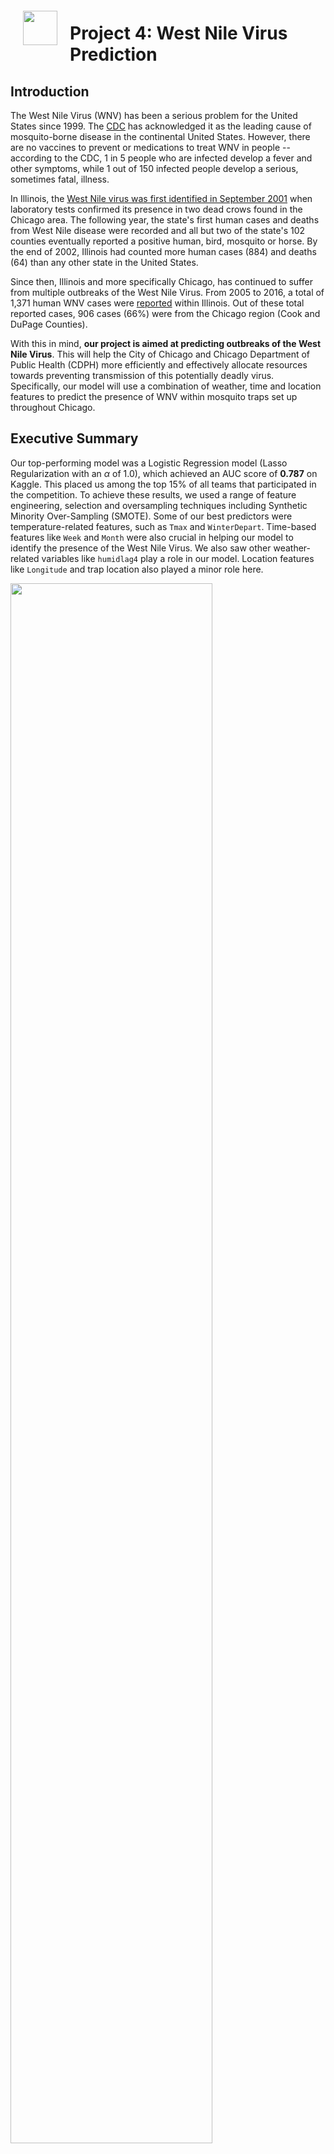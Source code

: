 <img src="http://imgur.com/1ZcRyrc.png" style="float: left; margin: 20px; height: 55px">

# Project 4: West Nile Virus Prediction

## Introduction

The West Nile Virus (WNV) has been a serious problem for the United States since 1999. The [CDC](https://www.cdc.gov/westnile/index.html) has acknowledged it as the leading cause of mosquito-borne disease in the continental United States. However, there are no vaccines to prevent or medications to treat WNV in people -- according to the CDC, 1 in 5 people who are infected develop a fever and other symptoms, while 1 out of 150 infected people develop a serious, sometimes fatal, illness.

In Illinois, the [West Nile virus was first identified in September 2001](https://www.dph.illinois.gov/topics-services/diseases-and-conditions/west-nile-virus) when laboratory tests confirmed its presence in two dead crows found in the Chicago area. The following year, the state's first human cases and deaths from West Nile disease were recorded and all but two of the state's 102 counties eventually reported a positive human, bird, mosquito or horse. By the end of 2002, Illinois had counted more human cases (884) and deaths (64) than any other state in the United States.

Since then, Illinois and more specifically Chicago, has continued to suffer from multiple outbreaks of the West Nile Virus. From 2005 to 2016, a total of 1,371 human WNV cases were [reported](https://journals.plos.org/plosone/article?id=10.1371/journal.pone.0227160) within Illinois. Out of these total reported cases, 906 cases (66%) were from the Chicago region (Cook and DuPage Counties). 

With this in mind, <b>our project is aimed at predicting outbreaks of the West Nile Virus</b>. This will help the City of Chicago and Chicago Department of Public Health (CDPH) more efficiently and effectively allocate resources towards preventing transmission of this potentially deadly virus. Specifically, our model will use a combination of weather, time and location features to predict the presence of WNV within mosquito traps set up throughout Chicago. 

## Executive Summary

Our top-performing model was a Logistic Regression model (Lasso Regularization with an $\alpha$ of 1.0), which achieved an AUC score of <b>0.787</b> on Kaggle. This placed us among the top 15% of all teams that participated in the competition. To achieve these results, we used a range of feature engineering, selection and oversampling techniques including Synthetic Minority Over-Sampling (SMOTE).
Some of our best predictors were temperature-related features, such as `Tmax` and `WinterDepart`. Time-based features like `Week` and `Month` were also crucial in helping our model to identify the presence of the West Nile Virus. We also saw other weather-related variables like `humidlag4` play a role in our model. Location features like `Longitude` and trap location also played a minor role here.

<img src='./assets/final_model_2.png' content-align="center" width="80%">

<table class="dcf-table dcf-table-responsive dcf-table-bordered dcf-table-striped dcf-w-100%">
	<caption>Model Results (Sorted by Test AUC)</caption>
	<thead>
		<tr>
			<th class="dcf-txt-center" data-label="Model" scope="col">Model</th>
			<th class="dcf-txt-center" data-label="Train AUC" scope="col">Train AUC</th>
			<th class="dcf-txt-center" data-label="Test AUC" scope="col">Test AUC</th>
			<th class="dcf-txt-center" data-label="Precision" scope="col">Precision</th>
			<th class="dcf-txt-center" data-label="Specificity" scope="col">Specificity</th>
			<th class="dcf-txt-center" data-label="Recall" scope="col">Recall</th>
			<th class="dcf-txt-center" data-label="F-score" scope="col">F-score</th>
		</tr>
	</thead>
	<tbody>
		<tr>
			<td class="dcf-txt-center" data-label="Model">Logistic Regression</td>
			<td class="dcf-txt-center" data-label="Train AUC">0.858627</td>
			<td class="dcf-txt-center" data-label="Test AUC">0.823617</td>
			<td class="dcf-txt-center" data-label="Precision">0.140553</td>
			<td class="dcf-txt-center" data-label="Specificity">0.750251</td>
			<td class="dcf-txt-center" data-label="Recall">0.739394</td>
			<td class="dcf-txt-center" data-label="F-score">0.236205</td>
		</tr>
		<tr>
			<td class="dcf-txt-center" data-label="Model">Ada Boosting</td>
			<td class="dcf-txt-center" data-label="Train AUC">0.961605</td>
			<td class="dcf-txt-center" data-label="Test AUC">0.808654</td>
			<td class="dcf-txt-center" data-label="Precision">0.157986</td>
			<td class="dcf-txt-center" data-label="Specificity">0.837630</td>
			<td class="dcf-txt-center" data-label="Recall">0.551515</td>
			<td class="dcf-txt-center" data-label="F-score">0.245614</td>
		</tr>
		<tr>
			<td class="dcf-txt-center" data-label="Model">Extra Trees</td>
			<td class="dcf-txt-center" data-label="Train AUC">0.974448</td>
			<td class="dcf-txt-center" data-label="Test AUC">0.807757</td>
			<td class="dcf-txt-center" data-label="Precision">0.148900</td>
			<td class="dcf-txt-center" data-label="Specificity">0.831604</td>
			<td class="dcf-txt-center" data-label="Recall">0.533333</td>
			<td class="dcf-txt-center" data-label="F-score">0.232804</td>
		</tr>
		<tr>
			<td class="dcf-txt-center" data-label="Model">Gradient Boosting</td>
			<td class="dcf-txt-center" data-label="Train AUC">0.997995</td>
			<td class="dcf-txt-center" data-label="Test AUC">0.801529</td>
			<td class="dcf-txt-center" data-label="Precision">0.232673</td>
			<td class="dcf-txt-center" data-label="Specificity">0.948108</td>
			<td class="dcf-txt-center" data-label="Recall">0.284848</td>
			<td class="dcf-txt-center" data-label="F-score">0.256131</td>
		</tr>
		<tr>
			<td class="dcf-txt-center" data-label="Model">Random Forest</td>
			<td class="dcf-txt-center" data-label="Train AUC">0.992065</td>
			<td class="dcf-txt-center" data-label="Test AUC">0.797336</td>
			<td class="dcf-txt-center" data-label="Precision">0.177616</td>
			<td class="dcf-txt-center" data-label="Specificity">0.886843</td>
			<td class="dcf-txt-center" data-label="Recall">0.442424</td>
			<td class="dcf-txt-center" data-label="F-score">0.253472</td>
		</tr>
		<tr>
			<td class="dcf-txt-center" data-label="Model">Support Vector Machine</td>
			<td class="dcf-txt-center" data-label="Train AUC">0.938088</td>
			<td class="dcf-txt-center" data-label="Test AUC">0.778879</td>
			<td class="dcf-txt-center" data-label="Precision">0.140950</td>
			<td class="dcf-txt-center" data-label="Specificity">0.806160</td>
			<td class="dcf-txt-center" data-label="Recall">0.575758</td>
			<td class="dcf-txt-center" data-label="F-score">0.226460</td>
		</tr>
		<tr>
			<td class="dcf-txt-center" data-label="Model">Decision Tree</td>
			<td class="dcf-txt-center" data-label="Train AUC">0.989197</td>
			<td class="dcf-txt-center" data-label="Test AUC">0.724557</td>
			<td class="dcf-txt-center" data-label="Precision">0.157360</td>
			<td class="dcf-txt-center" data-label="Specificity">0.888852</td>
			<td class="dcf-txt-center" data-label="Recall">0.375758</td>
			<td class="dcf-txt-center" data-label="F-score">0.221825</td>
		</tr>
	</tbody>
</table>

We also chose the Logistic Regression model due to its high recall score. Given that the West Nile Virus can lead to human death, it's imperative for false negatives to be minimized and for true positives to be maximized. Our Logistic Regression model has by far the best recall score out of all the other models (0.74) though it has weak precision and specificity scores, we believe that this is a fair trade-off as 
incorrectly predicting the lack of WNV can increase the chances of an outbreak, leading to potential snowball effects on hospitalization rates and the economy. 


## Recommendations

Our model has shown that certain areas are particularly 'dense' in terms of WNV-positive pools and pool proximity. In conjunction to this, our model also predicted several traps that have an 80% probability or greater of a WNV outbreak. 
We believe that the neighborhoods in which these traps are located should be an immediate focus for mosquito control efforts. These areas have been highlighted with a red circle below.

We've extrapolated that these are the neighborhoods that have a high risk of WNV:
- Elk Grove Village (7,500 acres)
- Des Plains (9,000 acres)
- Norridge (1,100 acres)
- Lincolnwood (1,700 acres)
- Stickney (1,200 acres)
- Forest View (900 acres)
- Morton Grove (3,100 acres)

Around 24,500 acres of area in Chicago were identified as high risk, housing an approximate population of 148,500 people.

<img src='./assets/kdeplot_80_locations_v3.jpg' content-align="center">

We recommend using the following methods to deal with areas with a high WNV risk:

<b>Automation with drones</b>

Drones can serve multiple purposes when it comes to combatting WNV: 

1. They can collect aerial images that can be analyzed and used to identify and map breeding sites—such as cisterns, pots and buckets, 
old tires and flower pots. These images can be aggregated into accurate maps to support targeted application of larvicides 
(insecticides that specifically target the larval stage of an insect) at these potential breeding sites.
2. Once larval habitats are identified, drones can be equipped to carry and apply larvicides and/or adulticides to small targeted areas. 
These drones can also be fitted with a global positioning system (GPS) that can track flight patterns in conjunction with insecticide application. 
An operator can remotely pilot the drone or, in some cases, autopilot programs may be available for pre-programmed flights. Drones can be 
useful to target specific areas with larvicides or adulticides, as an alternative to truck-mounted applications that may require a 
high degree of drift of droplets to reach a target area in remote locations. These drones can spray potentially up to 80 acres in a day's work.

In summary, drones could be more environmentally friendly than doing the same spraying procedure on foot, and are likely to be a lot more accurate due to the ability 
to spray from a fully-vertical angle.

<b>Adoption of best practices</b>

The city of Chicago can aim to reduce spraying target areas by adopting guidelines from tropical countries like [Singapore](https://www.nea.gov.sg/dengue-zika/stop-dengue) that have proven to be successful
in combatting mosquito-borne viruses. For example, this could involve active on-the-ground checks of homes and premises for mosquito habitats, where public officers 
provide advice on steps you can take to prevent mosquito breeding and impose penalties if premises are found with mosquito breeding.

Through automation and more efficient mosquito vector control processes, we can reduce the cost of spraying, 
enabling the city of Chicago to save human lives and prevent further outbreaks of the West Nile Virus.

## Data Dictionary
| Name                   | Dataset    | Type     | Description                                                                                                                                                                                                                                                  |
|------------------------|------------|----------|--------------------------------------------------------------------------------------------------------------------------------------------------------------------------------------------------------------------------------------------------------------|
| Id                     | train/test | int      | ID number of the record                                                                                                                                                                                                                                      |
| Date                   | train/test | datetime | Date the WNV test was performed                                                                                                                                                                                                                              |
| Address                | train/test | datetime | Approximate trap address retrieved from   GeoCoder                                                                                                                                                                                                           |
| Species                | train/test | str      | Mosquito species in trap                                                                                                                                                                                                                                     |
| Block                  | train/test | str      | Block Number of address                                                                                                                                                                                                                                      |
| Street                 | train/test | str      | Street of address                                                                                                                                                                                                                                            |
| Trap                   | train/test | str      | ID number of the trap                                                                                                                                                                                                                                        |
| AddressNumberAndStreet | train/test | str      | Approximate address retrieved from   GeoCoder                                                                                                                                                                                                                |
| Latitude               | train/test | float    | Latitude retrieved from GeoCoder                                                                                                                                                                                                                             |
| Longitude              | train/test | float    | Longitude retrieved from GeoCoder                                                                                                                                                                                                                            |
| AddressAccuracy        | train/test | int      | Accuracy of information returned from   GeoCoder                                                                                                                                                                                                             |
| NumMosquitos           | train      | int      | Number of mosquitoes in a sample                                                                                                                                                                                                                             |
| WnvPresent             | train      | int      | Whether or not WNV is present in a sample   (1 = present; 0 = absent)                                                                                                                                                                                        |
| Station                | weather    | str      | Station 1 or 2                                                                                                                                                                                                                                               |
| Date                   | weather    | datetime | Date of measurement (YY/MM/DD)                                                                                                                                                                                                                               |
| Tmax                   | weather    | float    | The highest temperature for the day in   degrees Fahrenheit (F).                                                                                                                                                                                             |
| Tmin                   | weather    | float    | The lowest temperature for the day in   degrees Fahrenheit (F).                                                                                                                                                                                              |
| Tavg                   | weather    | float    | The average temperature for the day in degrees Fahrenheit (F).                                                                                                                                                                                               |
| Depart                 | weather    | float    | Departure from normal temperature. The difference between column 4 and   the 30 year normal temperature for this date. A minus (-) is number of   degrees below normal. A zero (0) indicates that the average for that day was   the normal temperature. (F) |
| DewPoint               | weather    | float    | Average Dew Point temperature (F)                                                                                                                                                                                                                            |
| WetBulb                | weather    | float    | Average Wet Bulb temperature (F)                                                                                                                                                                                                                             |
| Heat                   | weather    | float    | Heating Degree Days base 65F, season begins with July.                                                                                                                                                                                                       |
| Cool                   | weather    | float    | Cooling Degree Days base 65F, season begins with January.                                                                                                                                                                                                    |
| Sunrise                | weather    | float    | Time of sunrise                                                                                                                                                                                                                                              |
| Sunset                 | weather    | float    | Time of sunset                                                                                                                                                                                                                                               |
| CodeSum                | weather    | str      | Significant weather phenomena                                                                                                                                                                                                                                |
| Depth                  | weather    | float    | Snow depth on the ground to the nearest inch                                                                                                                                                                                                                 |
| Water1                 | weather    | float    | Water Equivalent in inches                                                                                                                                                                                                                                   |
| SnowFall               | weather    | float    | Total snowfall for the day to the nearest tenth of an inch.                                                                                                                                                                                                  |
| PrecipTotal            | weather    | float    | Total  precipitation for the day to the nearest hundredth of an   inch. This includes all forms of precipitation, both liquid and water   equivalent of any snow or ice that occurred                                                                        |
| StnPressure            | weather    | float    | Average station pressure in hg (inches)                                                                                                                                                                                                                      |
| SeaLevel               | weather    | float    | Average sea level pressure in hg (inches)                                                                                                                                                                                                                    |
| ResultSpeed            | weather    | float    | Resultant Wind Speed - Vector sum of wind speeds divided by number of   observations (MPH)                                                                                                                                                                   |
| ResultDir              | weather    | float    | Resultant Wind Direction - Vector sum of wind divided by number of   observations (in tens of degrees)                                                                                                                                                       |
| AvgSpeed               | weather    | float    | Average wind speed (MPH)                                                                                                                                                                                                                                     |
|        Date            | spray      | datetime | The date the pesticide was sprayed (YY/MM/DD)                                                                                                                                                                                                                |
| Time                   | spray      | datetime | Time of spray                                                                                                                                                                                                                                                |
| Latitude               | spray      | float    | The latitude of the location sprayed.                                                                                                                                                                                                                        |
| Longitude              | spray      | float    | The longitude of the location sprayed.                        
